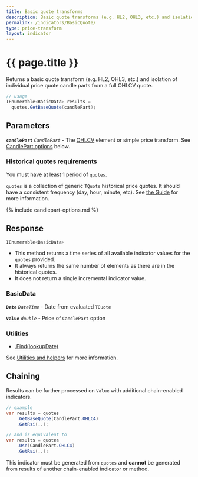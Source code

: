 ```yaml
---
title: Basic quote transforms
description: Basic quote transforms (e.g. HL2, OHL3, etc.) and isolation of individual price quote candle parts from a full OHLCV quote.
permalink: /indicators/BasicQuote/
type: price-transform
layout: indicator
---
```


# {{ page.title }}

Returns a basic quote transform (e.g. HL2, OHL3, etc.) and isolation of individual price quote candle parts from a full OHLCV quote.

```csharp
// usage
IEnumerable<BasicData> results =
  quotes.GetBaseQuote(candlePart);
```

## Parameters

**`candlePart`** _`CandlePart`_ - The [OHLCV]({{site.baseurl}}/guide/#historical-quotes) element or simple price transform.  See [CandlePart options](#candlepart-options) below.

### Historical quotes requirements

You must have at least 1 period of `quotes`.

`quotes` is a collection of generic `TQuote` historical price quotes.  It should have a consistent frequency (day, hour, minute, etc).  See [the Guide]({{site.baseurl}}/guide/#historical-quotes) for more information.

{% include candlepart-options.md %}

## Response

```csharp
IEnumerable<BasicData>
```

- This method returns a time series of all available indicator values for the `quotes` provided.
- It always returns the same number of elements as there are in the historical quotes.
- It does not return a single incremental indicator value.

### BasicData

**`Date`** _`DateTime`_ - Date from evaluated `TQuote`

**`Value`** _`double`_ - Price of `CandlePart` option

### Utilities

- [.Find(lookupDate)]({{site.baseurl}}/utilities#find-indicator-result-by-date)

See [Utilities and helpers]({{site.baseurl}}/utilities#utilities-for-indicator-results) for more information.

## Chaining

Results can be further processed on `Value` with additional chain-enabled indicators.

```csharp
// example
var results = quotes
    .GetBaseQuote(CandlePart.OHLC4)
    .GetRsi(..);

// and is equivalent to
var results = quotes
    .Use(CandlePart.OHLC4)
    .GetRsi(..);
```

This indicator must be generated from `quotes` and **cannot** be generated from results of another chain-enabled indicator or method.
